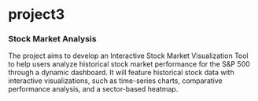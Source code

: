 # project3

### Stock Market Analysis

The project aims to develop an Interactive Stock Market Visualization Tool to help users analyze historical stock market performance for the S&P 500 through a dynamic dashboard. It will feature historical stock data with interactive visualizations, such as time-series charts, comparative performance analysis, and a sector-based heatmap.
